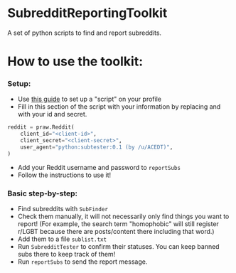 # SubredditReportingToolkit
A set of python scripts to find and report subreddits.

# How to use the toolkit:
### Setup:
- Use [this guide](https://github.com/reddit-archive/reddit/wiki/OAuth2-Quick-Start-Example#python-example) to set up a "script" on your profile
- Fill in this section of the script with your information by replacing <client-id> and <client-secret> with your id and secret.
```python 
reddit = praw.Reddit(
    client_id="<client-id>",
    client_secret="<client-secret>",
    user_agent="python:subtester:0.1 (by /u/ACEDT)",
)
 ```
 - Add your Reddit username and password to `reportSubs`
 - Follow the instructions to use it!


### Basic step-by-step:
- Find subreddits with `SubFinder`
- Check them manually, it will not necessarily only find things you want to report! (For example, the search term "homophobic" will still register r/LGBT because there are posts/content there including that word.)
- Add them to a file `sublist.txt`
- Run `SubredditTester` to confirm their statuses. You can keep banned subs there to keep track of them!
- Run `reportSubs` to send the report message.
